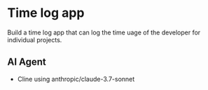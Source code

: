# Time log app

Build a time log app that can log the time uage of the developer for individual projects.

## AI Agent
- Cline using anthropic/claude-3.7-sonnet

